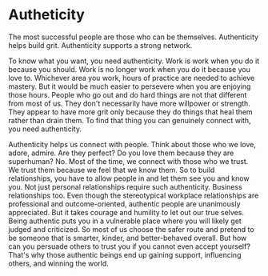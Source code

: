 # Autheticity

The most successful people are those who can be themselves. Authenticity helps build grit. Authenticity supports a strong network.

To know what you want, you need authenticity. Work is work when you do it because you should. Work is no longer work when you do it because you love to. Whichever area you work, hours of practice are needed to achieve mastery. But it would be much easier to persevere when you are enjoying those hours. People who go out and do hard things are not that different from most of us. They don't necessarily have more willpower or strength. They appear to have more grit only because they do things that heal them rather than drain them. To find that thing you can genuinely connect with, you need authenticity.

Authenticity helps us connect with people. Think about those who we love, adore, admire. Are they perfect? Do you love them because they are superhuman? No. Most of the time, we connect with those who we trust. We trust them because we feel that we know them. So to build relationships, you have to allow people in and let them see you and know you. Not just personal relationships require such authenticity. Business relationships too. Even though the stereotypical workplace relationships are professional and outcome-oriented, authentic people are unanimously appreciated. But it takes courage and humility to let out our true selves. Being authentic puts you in a vulnerable place where you will likely get judged and criticized. So most of us choose the safer route and pretend to be someone that is smarter, kinder, and better-behaved overall. But how can you persuade others to trust you if you cannot even accept yourself? That's why those authentic beings end up gaining support, influencing others, and winning the world.
